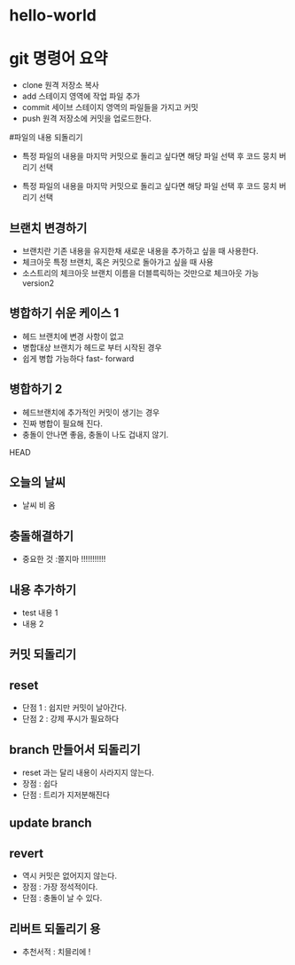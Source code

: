 # hello-world

# git 명령어 요약 

- clone  원격 저장소 복사
- add  스테이지 영역에 작업 파일 추가 
- commit  세이브 스테이지 영역의 파일들을 가지고 커밋 
- push 원격 저장소에 커밋을 업로드한다.

#파일의 내용 되돌리기 
 
- 특정 파일의 내용을 마지막 커밋으로 돌리고 싶다면 해당 파일 선택 후  코드 뭉치 버리기 선택 

- 특정 파일의 내용을 마지막 커밋으로 돌리고 싶다면 해당 파일 선택 후  코드 뭉치 버리기 선택 

## 브랜치 변경하기 
- 브랜치란  기존 내용을 유지한채 새로운 내용을 추가하고 싶을 때 사용한다. 
- 체크아웃  특정 브랜치, 혹은 커밋으로 돌아가고 싶을 때 사용 
- 소스트리의 체크아웃 브랜치 이름을 더블륵릭하는 것만으로 체크아웃 가능
 version2

## 병합하기 쉬운 케이스 1 
- 헤드 브랜치에 변경 사항이 없고 
- 병합대상 브랜치가 헤드로 부터 시작된 경우 
- 쉽게 병합 가능하다 fast- forward

## 병합하기 2 

- 헤드브랜치에 추가적인 커밋이 생기는 경우
- 진짜 병합이 필요해 진다. 
- 충돌이 안나면 좋음, 충돌이 나도 겁내지 않기.

 HEAD

## 오늘의 날씨 
- 날씨 비 옴 

## 충돌해결하기 

- 중요한 것 :쫄지마 !!!!!!!!!!! 
 
## 내용 추가하기 
- test 내용 1 
- 내용 2

## 커밋 되돌리기

## reset 

- 단점 1 : 쉽지만 커밋이 날아간다. 
- 단점 2 : 강제 푸시가 필요하다

## branch  만들어서 되돌리기 

- reset  과는 달리 내용이 사라지지 않는다. 
- 장점 : 쉽다 
- 단점 : 트리가 지저분해진다 

## update branch 


## revert

- 역시 커밋은 없어지지 않는다. 
- 장점 : 가장 정석적이다. 
- 단점 : 충돌이 날 수 있다. 


## 리버트 되돌리기 용 

- 추천서적 : 치믈리에 ! 
